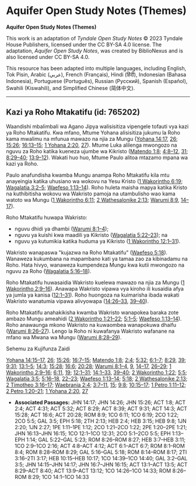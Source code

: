# Aquifer Open Study Notes (Themes)

**Aquifer Open Study Notes (Themes)**

This work is an adaptation of *Tyndale Open Study Notes* © 2023 Tyndale House Publishers, licensed under the CC BY\-SA 4\.0 license. The adaptation, *Aquifer Open Study Notes*, was created by BiblioNexus and is also licensed under CC BY\-SA 4\.0\.

This resource has been adapted into multiple languages, including English, Tok Pisin, Arabic (عربي), French (Français), Hindi (हिंदी), Indonesian (Bahasa Indonesia), Portuguese (Português), Russian (Русский), Spanish (Español), Swahili (Kiswahili), and Simplified Chinese (简体中文).



--------------------------------

## Kazi ya Roho Mtakatifu (id: 765202)

Waandishi mbalimbali wa Agano Jipya walisisitiza vipengele tofauti vya kazi ya Roho Mtakatifu. Kwa mfano, Mtume Yohana alisisitiza jukumu la Roho kama mwalimu na mfunua mawazo na njia za Mungu ([Yohana 14:17](https://ref.ly/John14:17), [26](https://ref.ly/John14:26); [15:26](https://ref.ly/John15:26); [16:13–15](https://ref.ly/John16:13-John16:15); [1 Yohana 2:20](https://ref.ly/1John2:20), [27](https://ref.ly/1John2:27)). Mtume Luka alilenga mwongozo na nguvu za Roho katika kueneza ujumbe wa Kikristo ([Matendo 1:8](https://ref.ly/Acts1:8); [4:8–12](https://ref.ly/Acts4:8-Acts4:12), [31](https://ref.ly/Acts4:31); [8:29–40](https://ref.ly/Acts8:29-Acts8:40); [13:9–12](https://ref.ly/Acts13:9-Acts13:12)). Wakati huo huo, Mtume Paulo alitoa mtazamo mpana wa kazi ya Roho.

Paulo anafundisha kwamba Mungu anampa Roho Mtakatifu kila mtu anayeingia katika uhusiano wa wokovu na Yesu Kristo ([1 Wakorintho 6:19](https://ref.ly/1Cor6:19); [Wagalatia 3:2–5](https://ref.ly/Gal3:2-Gal3:5); [Waefeso 1:13–14](https://ref.ly/Eph1:13-Eph1:14)). Roho huleta maisha mapya katika Kristo na kuthibitisha wokovu wa Wakristo pamoja na utambulisho wao kama watoto wa Mungu ([1 Wakorintho 6:11](https://ref.ly/1Cor6:11); [2 Wathesalonike 2:13](https://ref.ly/2Thess2:13); [Warumi 8:9](https://ref.ly/Rom8:9), [14–17](https://ref.ly/Rom8:14-Rom8:17)).

Roho Mtakatifu huwapa Wakristo:

* nguvu dhidi ya dhambi ([Warumi 8:1–4](https://ref.ly/Rom8:1-Rom8:4));
* nguvu ya kuishi kwa maadili ya Kikristo ([Wagalatia 5:22–23](https://ref.ly/Gal5:22-Gal5:23)); na
* nguvu ya kutumikia katika huduma ya Kikristo ([1 Wakorintho 12:1–31](https://ref.ly/1Cor12:1-1Cor12:31)).

Wakristo wanapaswa "kujazwa na Roho Mtakatifu" ([Waefeso 5:18](https://ref.ly/Eph5:18)). Wanaweza kukumbana na mapambano kati ya tamaa zao za kibinadamu na Roho. Hata hivyo, wanaweza kumpendeza Mungu kwa kutii mwongozo na nguvu za Roho ([Wagalatia 5:16–18](https://ref.ly/Gal5:16-Gal5:18)).

Roho Mtakatifu huwasaidia Wakristo kuelewa mawazo na njia za Mungu ([1 Wakorintho 2:9–16](https://ref.ly/1Cor2:9-1Cor2:16)). Anawapa Wakristo vipawa vya kiroho ili kusaidia afya ya jumla ya kanisa ([12:1–31](https://ref.ly/1Cor12:1-1Cor12:31)). Roho huongoza na kuimarisha ibada wakati Wakristo wanatumia vipawa alivyowapa ([14:26–33](https://ref.ly/1Cor14:26-1Cor14:33), [39–40](https://ref.ly/1Cor14:39-1Cor14:40)).

Roho Mtakatifu anahakikisha kwamba Wakristo wanapokea baraka zote ambazo Mungu ameahidi ([2 Wakorintho 1:21–22](https://ref.ly/2Cor1:21-2Cor1:22); [5:1–5](https://ref.ly/2Cor5:1-2Cor5:5); [Waefeso 1:13–14](https://ref.ly/Eph1:13-Eph1:14)). Roho anawaunga mkono Wakristo na kuwaombea wanapokuwa dhaifu ([Warumi 8:26–27](https://ref.ly/Rom8:26-Rom8:27)). Lengo la Roho ni kuwafanya Wakristo wafanane na mfano wa Mwana wa Mungu ([Warumi 8:28–29](https://ref.ly/Rom8:28-Rom8:29)).

Sehemu za Kujifunza Zaidi

[Yohana 14:15–17](https://ref.ly/John14:15-John14:17), [26](https://ref.ly/John14:26); [15:26](https://ref.ly/John15:26); [16:7–15](https://ref.ly/John16:7-John16:15); [Matendo 1:8](https://ref.ly/Acts1:8); [2:4](https://ref.ly/Acts2:4); [5:32](https://ref.ly/Acts5:32); [6:1–7](https://ref.ly/Acts6:1-Acts6:7); [8:29](https://ref.ly/Acts8:29), [39](https://ref.ly/Acts8:39); [9:31](https://ref.ly/Acts9:31); [13:1–5](https://ref.ly/Acts13:1-Acts13:5); [14:3](https://ref.ly/Acts14:3); [15:28](https://ref.ly/Acts15:28); [16:6](https://ref.ly/Acts16:6); [20:28](https://ref.ly/Acts20:28); [Warumi 8:1–4](https://ref.ly/Rom8:1-Rom8:4), [9](https://ref.ly/Rom8:9), [14–17](https://ref.ly/Rom8:14-Rom8:17), [26–29](https://ref.ly/Rom8:26-Rom8:29); [1 Wakorintho 2:9–16](https://ref.ly/1Cor2:9-1Cor2:16); [6:11](https://ref.ly/1Cor6:11), [19](https://ref.ly/1Cor6:19); [12:1–31](https://ref.ly/1Cor12:1-1Cor12:31); [14:1–33](https://ref.ly/1Cor14:1-1Cor14:33), [39–40](https://ref.ly/1Cor14:39-1Cor14:40); [2 Wakorintho 1:22](https://ref.ly/2Cor1:22); [5:5](https://ref.ly/2Cor5:5); [Wagalatia 3:5](https://ref.ly/Gal3:5); [5:16–18](https://ref.ly/Gal5:16-Gal5:18), [22–23](https://ref.ly/Gal5:22-Gal5:23); [Waefeso 1:13–14](https://ref.ly/Eph1:13-Eph1:14); [5:18](https://ref.ly/Eph5:18); [2 Wathesalonike 2:13](https://ref.ly/2Thess2:13); [2 Timotheo 3:16–17](https://ref.ly/2Tim3:16-2Tim3:17); [Waebrania 2:4](https://ref.ly/Heb2:4); [3:7–11](https://ref.ly/Heb3:7-Heb3:11), [15](https://ref.ly/Heb3:15); [9:8](https://ref.ly/Heb9:8); [10:15–17](https://ref.ly/Heb10:15-Heb10:17); [1 Petro 1:11–12](https://ref.ly/1Pet1:11-1Pet1:12); [2 Petro 1:20–21](https://ref.ly/2Pet1:20-2Pet1:21); [1 Yohana 2:20](https://ref.ly/1John2:20), [27](https://ref.ly/1John2:27)

* **Associated Passages:** JHN 14:17; JHN 14:26; JHN 15:26; ACT 1:8; ACT 2:4; ACT 4:31; ACT 5:32; ACT 8:29; ACT 8:39; ACT 9:31; ACT 14:3; ACT 15:28; ACT 16:6; ACT 20:28; ROM 8:9; 1CO 6:11; 1CO 6:19; 2CO 1:22; 2CO 5:5; GAL 3:5; EPH 5:18; 2TH 2:13; HEB 2:4; HEB 3:15; HEB 9:8; 1JN 2:20; 1JN 2:27; 1PE 1:11–1PE 1:12; 2CO 1:21–2CO 1:22; 2PE 1:20–2PE 1:21; JHN 16:13–JHN 16:15; 1CO 12:1–1CO 12:31; 2CO 5:1–2CO 5:5; EPH 1:13–EPH 1:14; GAL 5:22–GAL 5:23; ROM 8:26–ROM 8:27; HEB 3:7–HEB 3:11; 1CO 2:9–1CO 2:16; ACT 4:8–ACT 4:12; ACT 6:1–ACT 6:7; ROM 8:1–ROM 8:4; ROM 8:28–ROM 8:29; GAL 5:16–GAL 5:18; ROM 8:14–ROM 8:17; 2TI 3:16–2TI 3:17; HEB 10:15–HEB 10:17; 1CO 14:39–1CO 14:40; GAL 3:2–GAL 3:5; JHN 14:15–JHN 14:17; JHN 16:7–JHN 16:15; ACT 13:1–ACT 13:5; ACT 8:29–ACT 8:40; ACT 13:9–ACT 13:12; 1CO 14:26–1CO 14:33; ROM 8:26–ROM 8:29; 1CO 14:1–1CO 14:33

